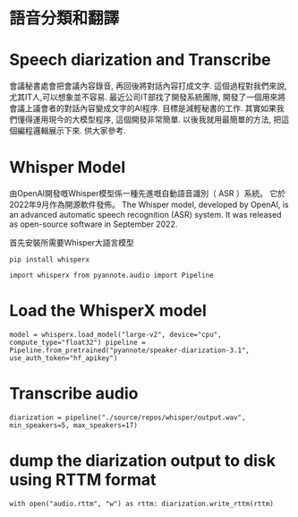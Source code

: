 # 語音分類和翻譯 
# Speech diarization and Transcribe

會議秘書處會把會議內容錄音, 再回後將對話內容打成文字. 這個過程對我們來說,尤其IT人,可以想象並不容易.  最近公司IT部找了開發系統團隊, 開發了一個用來將會議上議會者的對話內容變成文字的AI程序. 目標是減輕秘書的工作.
其實如果我們懂得運用現今的大模型程序, 這個開發非常簡單. 以後我就用最簡單的方法, 把這個編程邏輯展示下來. 供大家參考. 

# Whisper Model
由OpenAI開發嘅Whisper模型係一種先進嘅自動語音識別（ ASR ）系統。 它於2022年9月作為開源軟件發佈。
The Whisper model, developed by OpenAI, is an advanced automatic speech recognition (ASR) system. It was released as open-source software in September 2022.

首先安裝所需要Whisper大語言模型

`pip install whisperx`


`import whisperx
from pyannote.audio import Pipeline`

# Load the WhisperX model
`model = whisperx.load_model("large-v2", device="cpu", compute_type="float32")
pipeline = Pipeline.from_pretrained("pyannote/speaker-diarization-3.1",
                                    use_auth_token="hf_apikey")`
# Transcribe audio
`diarization = pipeline("./source/repos/whisper/output.wav", min_speakers=5, max_speakers=17)`


# dump the diarization output to disk using RTTM format
`with open("audio.rttm", "w") as rttm:
    diarization.write_rttm(rttm)`
